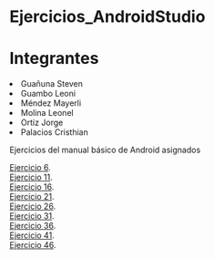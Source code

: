# Ejercicios_AndroidStudio

# Integrantes

<li/>Guañuna Steven 
<li/>	Guambo Leoni 
<li/>Méndez Mayerli
<li/>Molina Leonel 
<li/>Ortiz Jorge 
<li/>Palacios Cristhian 


Ejercicios del manual básico de Android asignados

[Ejercicio 6](https://github.com/mayerli-mendez/Ejercicios_AndroidStudio/tree/Ejercicio6).
<br/>
[Ejercicio 11](https://github.com/mayerli-mendez/Ejercicios_AndroidStudio/tree/Ejercicio11).
<br/>
[Ejercicio 16](https://github.com/mayerli-mendez/Ejercicios_AndroidStudio/tree/Ejercicio16).
<br/>
[Ejercicio 21](https://github.com/mayerli-mendez/Ejercicios_AndroidStudio/tree/Ejercicio21).
<br/>
[Ejercicio 26](https://github.com/mayerli-mendez/Ejercicios_AndroidStudio/tree/Ejercicio26).
<br/>
[Ejercicio 31](https://github.com/mayerli-mendez/Ejercicios_AndroidStudio/tree/Ejercicio31).
<br/>
[Ejercicio 36](https://github.com/mayerli-mendez/Ejercicios_AndroidStudio/tree/Ejercicio36).
<br/>
[Ejercicio 41](https://github.com/mayerli-mendez/Ejercicios_AndroidStudio/tree/Ejercicio41).
<br/>
[Ejercicio 46](https://github.com/mayerli-mendez/Ejercicios_AndroidStudio/tree/Ejercicio46).


